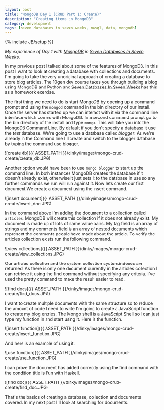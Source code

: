 ```yaml
---
layout: post
title: "MongoDB Day 1 (CRUD Part 1: Create)"
description: "Creating items in MongoDB"
category: development
tags: [seven databases in seven weeks, nosql, data, mongodb]
---
```

{% include JB/setup %}

*My experience of Day 1 with [MongoDB](http://www.mongodb.org) in [Seven Databases In Seven Weeks](http://pragprog.com/book/rwdata/seven-databases-in-seven-weeks).*

In my previous post I talked about some of the features of MongoDB. In this post I want to look at creating a database with collections and documents. I'm going to take the very unoriginal approach of creating a database to store blog articles. The 10gen dev course takes you through building a blog using MongoDB and Python and [Seven Databases In Seven Weeks](http://pragprog.com/book/rwdata/seven-databases-in-seven-weeks) has this as a homework exercise.

The first thing we need to do is start MongoDB by opening up a command prompt and using the `mongod` command in the bin directory of our install. Once the server has started up we can interact with it via the command line interface which comes with MongoDB. In a second command prompt go to the bin directory of the install and type `mongo`. This will take you into the MongoDB Command Line. By default if you don't specify a database it use the *test* database. We're going to use a database called *blogger*. As we're already in the Command line I'll create and switch to the blogger database by typing the command use blogger.

![create db]({{ ASSET_PATH }}/dinky/images/mongo-crud-create/create_db.JPG)

Another option would have been to use `mongo blogger` to start up the command line. In both instances MongoDB creates the database if it doesn't already exist, otherwise it just sets it to the database in use so any further commands we run will run against it. Now lets create our first document.We create a document using the insert command. 

![insert document]({{ ASSET_PATH }}/dinky/images/mongo-crud-create/insert_doc.JPG)

In the command above I'm adding the document to a collection called `articles`. MongoDB will create this collection if it does not already exist. My document is made up of lots of name value pairs. My tag field is an array of strings and my comments field is an array of nested documents which represent the comments people have made about the article.
To verify the articles collection exists run the following command.

![view collections]({{ ASSET_PATH }}/dinky/images/mongo-crud-create/view_collections.JPG)

Our articles collection and the system collection system.indexes are returned.
As there is only one document currently in the articles collection I can retrieve it using the find command without specifying any criteria. I've used the pretty command to make the result easier to read.

![find docs]({{ ASSET_PATH }}/dinky/images/mongo-crud-create/find_docs.JPG)

I want to create multiple documents with the same structure so to reduce the amount of code I need to write I'm going to create a JavaScript function to create my blog entries. The Mongo shell is a JavaScript Shell so I can just type my function in and start using it.
Here is the function.

![insert function]({{ ASSET_PATH }}/dinky/images/mongo-crud-create/insert_function.JPG)

And here is an example of using it.
 
![use function]({{ ASSET_PATH }}/dinky/images/mongo-crud-create/use_function.JPG)

I can prove the document has added correctly using the find command with the condition title is Fun with Haskell.

![find doc]({{ ASSET_PATH }}/dinky/images/mongo-crud-create/find_doc.JPG)

That's the basics of creating a database, collection and documents covered. In my next post I'll look at searching for documents.



